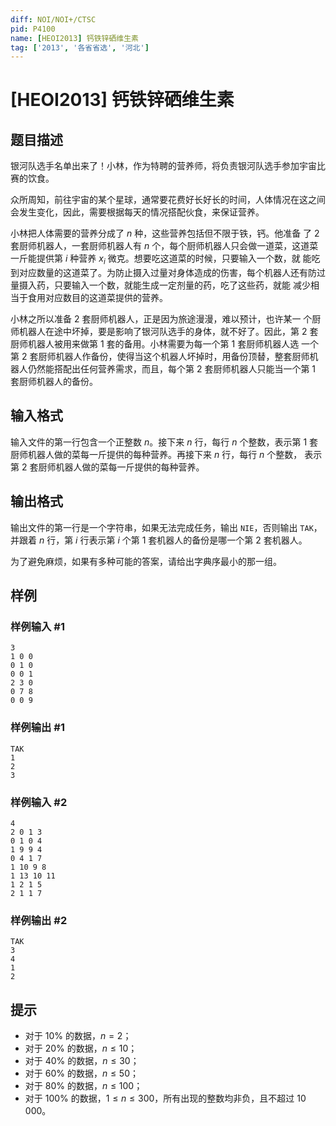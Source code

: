 ```yaml
---
diff: NOI/NOI+/CTSC
pid: P4100
name: [HEOI2013] 钙铁锌硒维生素
tag: ['2013', '各省省选', '河北']
---
```

# [HEOI2013] 钙铁锌硒维生素
## 题目描述

银河队选手名单出来了！小林，作为特聘的营养师，将负责银河队选手参加宇宙比赛的饮食。

众所周知，前往宇宙的某个星球，通常要花费好长好长的时间，人体情况在这之间会发生变化，因此，需要根据每天的情况搭配伙食，来保证营养。

小林把人体需要的营养分成了 $n$ 种，这些营养包括但不限于铁，钙。他准备 了 $2$ 套厨师机器人，一套厨师机器人有 $n$ 个，每个厨师机器人只会做一道菜，这道菜一斤能提供第 $i$ 种营养 $x_i$ 微克。想要吃这道菜的时候，只要输入一个数，就 能吃到对应数量的这道菜了。为防止摄入过量对身体造成的伤害，每个机器人还有防过量摄入药，只要输入一个数，就能生成一定剂量的药，吃了这些药，就能 减少相当于食用对应数目的这道菜提供的营养。

小林之所以准备 $2$ 套厨师机器人，正是因为旅途漫漫，难以预计，也许某一 个厨师机器人在途中坏掉，要是影响了银河队选手的身体，就不好了。因此，第 $2$ 套厨师机器人被用来做第 $1$ 套的备用。小林需要为每一个第 $1$ 套厨师机器人选 一个第 $2$ 套厨师机器人作备份，使得当这个机器人坏掉时，用备份顶替，整套厨师机器人仍然能搭配出任何营养需求，而且，每个第 $2$ 套厨师机器人只能当一个第 $1$ 套厨师机器人的备份。

## 输入格式

输入文件的第一行包含一个正整数 $n$。接下来 $n$ 行，每行 $n$ 个整数，表示第 $1$ 套厨师机器人做的菜每一斤提供的每种营养。再接下来 $n$ 行，每行 $n$ 个整数， 表示第 $2$ 套厨师机器人做的菜每一斤提供的每种营养。

## 输出格式

输出文件的第一行是一个字符串，如果无法完成任务，输出 `NIE`，否则输出 `TAK`，并跟着 $n$ 行，第 $i$ 行表示第 $i$ 个第 $1$ 套机器人的备份是哪一个第 $2$ 套机器人。

为了避免麻烦，如果有多种可能的答案，请给出字典序最小的那一组。
## 样例

### 样例输入 #1
```
3 
1 0 0 
0 1 0 
0 0 1 
2 3 0 
0 7 8 
0 0 9
```
### 样例输出 #1
```
TAK 
1 
2 
3
```
### 样例输入 #2
```
4 
2 0 1 3 
0 1 0 4 
1 9 9 4 
0 4 1 7 
1 10 9 8 
1 13 10 11 
1 2 1 5 
2 1 1 7
```
### 样例输出 #2
```
TAK 
3 
4 
1 
2
```
## 提示

- 对于 $10\%$ 的数据，$n = 2$；
- 对于 $20\%$ 的数据，$n \leq 10$；
- 对于 $40\%$ 的数据，$n \leq 30$；
- 对于 $60\%$ 的数据，$n \leq 50$；
- 对于 $80\%$ 的数据，$n \leq 100$；
- 对于 $100\%$ 的数据，$1 \leq n \leq 300$，所有出现的整数均非负，且不超过 $10\,000$。

